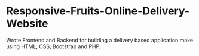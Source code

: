 # Responsive-Fruits-Online-Delivery-Website
Wrote Frontend and Backend for building a delivery based application make using HTML, CSS, Bootstrap and PHP.
